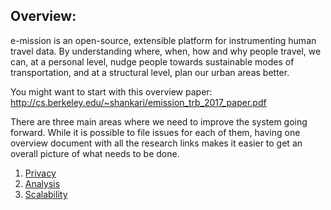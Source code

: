 ## Overview: ##
e-mission is an open-source, extensible platform for instrumenting human travel
data. By understanding where, when, how and why people travel, we can, at a
personal level, nudge people towards sustainable modes of transportation, and
at a structural level, plan our urban areas better.

You might want to start with this overview paper:
http://cs.berkeley.edu/~shankari/emission_trb_2017_paper.pdf

There are three main areas where we need to improve the system going forward. While it is possible to file issues for each of them, having one overview document with all the research links makes it easier to get an overall picture of what needs to be done.
1. [Privacy](privacy.md)
1. [Analysis](analysis.md)
1. [Scalability](scalability.md)

